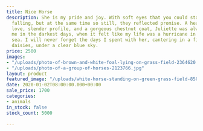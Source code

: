 ```yaml
---
title: Nice Horse
description: She is my pride and joy. With soft eyes that you could stare into forever,
  falling, but at the same time so still, they reflected promise. A heart made of
  love, slender profile, and a gorgeous chestnut coat, Juliette was always there for
  me in the darkest days, when it felt like my life was a hurricane in an endless
  sea. I will never forget the days I spent with her, cantering in a field full of
  daisies, under a clear blue sky.
price: 2500
images:
- "/uploads/photo-of-brown-and-white-foal-lying-on-grass-field-2364620.jpg"
- "/uploads/photo-of-a-group-of-horses-2123766.jpg"
layout: product
featured_image: "/uploads/white-horse-standing-on-green-grass-field-850424.jpg"
date: 2020-01-02T08:00:00.000+00:00
sale_price: 1700
categories:
- animals
in_stock: false
stock_count: 5000

---
```

